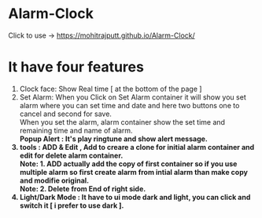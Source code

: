 # Alarm-Clock
Click to use -> https://mohitrajputt.github.io/Alarm-Clock/  <br>

# It have four features <br>
1. Clock face:  Show Real time [ at the bottom of the page ] <br>
2.  Set Alarm:  When you Click on Set Alarm container it will show you set alarm where you can set time and date and here two buttons one to cancel and second for save. <br>
When you set the alarm, alarm container show the set time and remaining time  and name of alarm. <br>
<b> Popup Alert :  It's play ringtune and show alert message. <br>
3. tools : ADD & Edit , Add to creare a clone for initial alarm container and edit for delete alarm container. <br>
Note: 1. ADD actually add the copy of first container so if you use multiple alarm so first create alarm from intial alarm than make copy and modifie original. <br>
Note: 2. Delete from End of right side. <br>
4.  Light/Dark Mode :  It have to ui mode dark and light, you can click and switch it [ i prefer to use dark ].  
